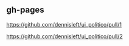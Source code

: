 ## gh-pages
https://github.com/dennisleft/ui_politico/pull/1

https://github.com/dennisleft/ui_politico/pull/2
